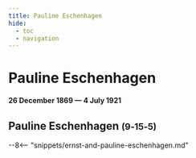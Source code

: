 ```yaml
---
title: Pauline Eschenhagen
hide:
  - toc
  - navigation 
---
```


# Pauline Eschenhagen

**26 December 1869 — 4 July 1921**

## Pauline Eschenhagen <small>(9‑15‑5)</small>

--8<-- "snippets/ernst-and-pauline-eschenhagen.md"
